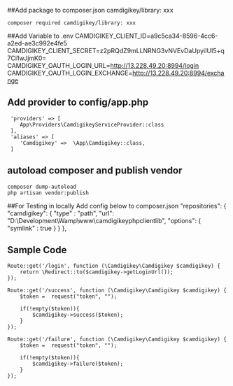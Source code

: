 ##Add package to composer.json
    camdigikey/library: xxx

    composer required camdigikey/library: xxx

##Add Variable to .env
    CAMDIGIKEY_CLIENT_ID=a9c5ca34-8596-4cc6-a2ed-ae3c992e4fe5
    CAMDIGIKEY_CLIENT_SECRET=z2pRQdZ9mLLNRNG3vNVEvDaUpyiIUI5+q7Ci1wJjmK0=
    CAMDIGIKEY_OAUTH_LOGIN_URL=http://13.228.49.20:8994/login
    CAMDIGIKEY_OAUTH_LOGIN_EXCHANGE=http://13.228.49.20:8994/exchange
    
## Add provider to config/app.php
     'providers' => [
        App\Providers\CamdigikeyServiceProvider::class
     ],
     'aliases' => [
        'Camdigikey' =>  \App\Camdigikey::class,
     ]
     
## autoload composer and publish vendor 
    composer dump-autoload
    php artisan vendor:publish
    
##For Testing in locally Add config below to composer.json
    "repositories": {
        "camdigikey": {
            "type" : "path",
            "url": "D:\\Development\\Wamp\\www\\camdigikeyphpclientlib",
            "options": {
                "symlink" : true
            }
        }
    },
   
## Sample Code
    Route::get('/login', function (\Camdigikey\Camdigikey $camdigikey) {
        return \Redirect::to($camdigikey->getLoginUrl());
    });

    Route::get('/success', function (\Camdigikey\Camdigikey $camdigikey) {
        $token =  request("token", "");
    
        if(!empty($token)){
            $camdigikey->success($token);
        }
    });
    
    Route::get('/failure', function (\Camdigikey\Camdigikey $camdigikey) {
        $token =  request("token", "");
    
        if(!empty($token)){
            $camdigikey->failure($token);
        }
    });